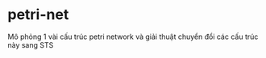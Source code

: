 # petri-net
Mô phỏng 1 vài cấu trúc petri network và giải thuật chuyển đổi các cấu trúc này sang STS
